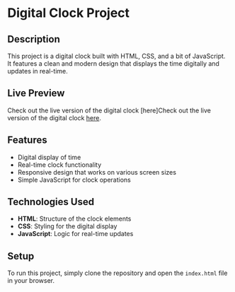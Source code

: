 # Digital Clock Project

## Description
This project is a digital clock built with HTML, CSS, and a bit of JavaScript. It features a clean and modern design that displays the time digitally and updates in real-time.

## Live Preview
Check out the live version of the digital clock [here]Check out the live version of the digital clock [here](https://github.com/CodeStackr007/DIGITAL-CLOCK).

## Features
- Digital display of time
- Real-time clock functionality
- Responsive design that works on various screen sizes
- Simple JavaScript for clock operations

## Technologies Used
- **HTML**: Structure of the clock elements
- **CSS**: Styling for the digital display
- **JavaScript**: Logic for real-time updates

## Setup
To run this project, simply clone the repository and open the `index.html` file in your browser.
